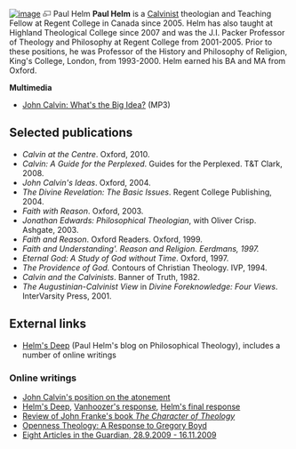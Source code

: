 [![image](images/c/c8/Helm.jpg)](http://www.theopedia.com/File:Helm.jpg)
[![image](data:image/png;base64,iVBORw0KGgoAAAANSUhEUgAAAA8AAAALCAAAAACFLIiAAAAAAnRSTlMA/1uRIrUAAABPSURBVAjXY/j///+5vXDwjAHIr26ZAgXZe8H8a/+hoIcw/9nevdVL9+79DuPvzQYZFPUezu8BMZLXgkExnD8HAu6hqv//n+HZVjD4DuUDAKlChD3fj6aPAAAAAElFTkSuQmCC)](http://www.theopedia.com/File:Helm.jpg "Enlarge")
Paul Helm
**Paul Helm** is a [Calvinist](Calvinist "Calvinist") theologian
and Teaching Fellow at Regent College in Canada since 2005. Helm
has also taught at Highland Theological College since 2007 and was
the J.I. Packer Professor of Theology and Philosophy at Regent
College from 2001-2005. Prior to these positions, he was Professor
of the History and Philosophy of Religion, King's College, London,
from 1993-2000. Helm earned his BA and MA from Oxford.

**Multimedia**

-   [John Calvin: What's the Big Idea?](http://www.htc.uhi.ac.uk/audlist/jnmurray2007.mp3)
    (MP3)


## Selected publications

-   *Calvin at the Centre*. Oxford, 2010.
-   *Calvin: A Guide for the Perplexed*. Guides for the Perplexed.
    T&T Clark, 2008.
-   *John Calvin's Ideas*. Oxford, 2004.
-   *The Divine Revelation: The Basic Issues*. Regent College
    Publishing, 2004.
-   *Faith with Reason*. Oxford, 2003.
-   *Jonathan Edwards: Philosophical Theologian*, with Oliver
    Crisp. Ashgate, 2003.
-   *Faith and Reason*. Oxford Readers. Oxford, 1999.
-   *Faith and Understanding'. Reason and Religion. Eerdmans, 1997.*
-   *Eternal God: A Study of God without Time*. Oxford, 1997.
-   *The Providence of God.* Contours of Christian Theology. IVP,
    1994.
-   *Calvin and the Calvinists*. Banner of Truth, 1982.
-   *The Augustinian-Calvinist View* in
    *Divine Foreknowledge: Four Views*. InterVarsity Press, 2001.

## External links

-   [Helm's Deep](http://paulhelmsdeep.blogspot.com/) (Paul Helm's
    blog on Philosophical Theology), includes a number of online
    writings

### Online writings

-   [John Calvin's position on the atonement](http://www.the-highway.com/articleJuly02.html)
-   [Helm's Deep](http://www.reformation21.org/Counterpoints/Counterpoints/234/vobId__3719/),
    [Vanhoozer's response](http://www.reformation21.com/Vanhoozer_responds/238/),
    [Helm's final response](http://www.reformation21.com/Helm_to_Vanhoozer/240/)
-   [Review of John Franke's book *The Character of Theology*](http://www.reformation21.com/Past_Issues/November_2005_Home/Shelf_Life/Shelf_Life/113/vobId__1184/)
-   [Openness Theology: A Response to Gregory Boyd](http://www.evangelical-library.org.uk/articles/detail/openness-theology-a-response-to-gregory-boyd/)
-   [Eight Articles in the Guardian, 28.9.2009 - 16.11.2009](http://www.guardian.co.uk/profile/paul-helm)



